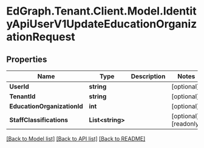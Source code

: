 # EdGraph.Tenant.Client.Model.IdentityApiUserV1UpdateEducationOrganizationRequest

## Properties

Name | Type | Description | Notes
------------ | ------------- | ------------- | -------------
**UserId** | **string** |  | [optional] 
**TenantId** | **string** |  | [optional] 
**EducationOrganizationId** | **int** |  | [optional] 
**StaffClassifications** | **List&lt;string&gt;** |  | [optional] [readonly] 

[[Back to Model list]](../README.md#documentation-for-models) [[Back to API list]](../README.md#documentation-for-api-endpoints) [[Back to README]](../README.md)

